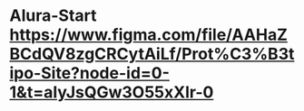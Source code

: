 # Alura-Start https://www.figma.com/file/AAHaZBCdQV8zgCRCytAiLf/Prot%C3%B3tipo-Site?node-id=0-1&t=aIyJsQGw3O55xXlr-0
